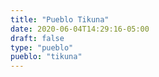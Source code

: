 ```yaml
---
title: "Pueblo Tikuna"
date: 2020-06-04T14:29:16-05:00
draft: false
type: "pueblo"
pueblo: "tikuna"
---
```


